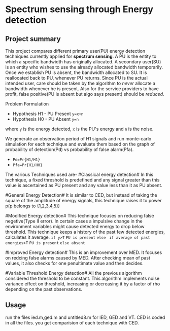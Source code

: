 Spectrum sensing through Energy detection
=========================================
Project summary
----------------
This project compares different primary user(PU) energy detection techniques currently applied for **spectrum sensing**.
A PU is the entity to which a specific bandwidth has originally allocated. A secondary user(SU) is an entity who wishes to use the already allocated bandwidth temporarily. 
Once we establish PU is absent, the bandwidth allocated to SU. It is reallocated back to PU, whenever PU returns. 
Since PU is the actual intended user, care should be taken by the algorithm to _never_ allocate a bandwidth whenever he is present.
Also for the service providers to have profit, false positive(PU is absent but algo says present) should be _reduced_.

Problem Formulation
* Hypothesis H1 - PU Present
     `y=x+n`
* Hypothesis H0 - PU Absent
     `y=n`   

where `y` is the energy detected, `x` is the PU's energy and `n` is the noise.

We generate an observation period of H1 signals and run monte-carlo simulation for each technique and evaluate them based on the graph of probability of detection(Pd) vs probability of false alarm(Pfa).
* `Pd=Pr{H1/H1}`
* `Pfa=Pr{H1/H0}`
 
The various Techniques used are-
#Classical energy detection#
In this technique, a fixed threshold is predefined and any signal greater than this value is ascertained as PU present and any value less than it as PU absent.
  
#General Energy Detection#
It is similar to CED, but instead of taking the square of the amplitude of energy signals, this technique raises it to power p(p belongs to {1,2,3,4,5})
  
#Modified Energy detection#
This technique focuses on reducing false negetive(Type II error). In certain cases a impulsive change in the environment variables might cause detected energy to drop below threshold. 
This technique keeps a history of the past few detected energies, calculates it average. 
`if y>T`
    `PU is present`
`else`
   ` if average of past energies>T`
    `PU is present`
    `else absent`

#Improved Energy detection#
This is an improvement over MED. It focuses on redcing false alarms caused by MED. After checking  mean of past values, it also checks for one penultimate value and then decides.

#Variable Threshold Energy detection#
All the previous algorithm considered the threshold to be constant. This algorithm implements noise variance effect on threshold, increasing or decreasing it by a factor of rho depending on the past observations.

Usage 
------
run the files ied.m,ged.m and untitled8.m for IED, GED and VT. CED is coded in all the files. you get comparision of each technique with CED. 






